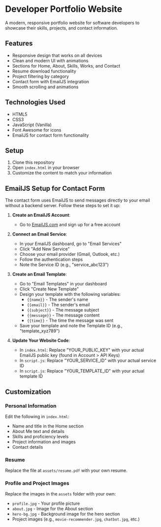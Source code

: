 # Developer Portfolio Website

A modern, responsive portfolio website for software developers to showcase their skills, projects, and contact information.

## Features

- Responsive design that works on all devices
- Clean and modern UI with animations
- Sections for Home, About, Skills, Works, and Contact
- Resume download functionality
- Project filtering by category
- Contact form with EmailJS integration
- Smooth scrolling and animations

## Technologies Used

- HTML5
- CSS3
- JavaScript (Vanilla)
- Font Awesome for icons
- EmailJS for contact form functionality

## Setup

1. Clone this repository
2. Open `index.html` in your browser
3. Customize the content to match your information

## EmailJS Setup for Contact Form

The contact form uses EmailJS to send messages directly to your email without a backend server. Follow these steps to set it up:

1. **Create an EmailJS Account**:
   - Go to [EmailJS.com](https://www.emailjs.com/) and sign up for a free account

2. **Connect an Email Service**:
   - In your EmailJS dashboard, go to "Email Services"
   - Click "Add New Service"
   - Choose your email provider (Gmail, Outlook, etc.)
   - Follow the authentication steps
   - Note the Service ID (e.g., "service_abc123")

3. **Create an Email Template**:
   - Go to "Email Templates" in your dashboard
   - Click "Create New Template"
   - Design your template with the following variables:
     - `{{name}}` - The sender's name
     - `{{email}}` - The sender's email
     - `{{subject}}` - The message subject
     - `{{message}}` - The message content
     - `{{time}}` - The time the message was sent
   - Save your template and note the Template ID (e.g., "template_xyz789")

4. **Update Your Website Code**:
   - In `index.html`: Replace "YOUR_PUBLIC_KEY" with your actual EmailJS public key (found in Account > API Keys)
   - In `script.js`: Replace "YOUR_SERVICE_ID" with your actual service ID
   - In `script.js`: Replace "YOUR_TEMPLATE_ID" with your actual template ID

## Customization

### Personal Information

Edit the following in `index.html`:

- Name and title in the Home section
- About Me text and details
- Skills and proficiency levels
- Project information and images
- Contact details

### Resume

Replace the file at `assets/resume.pdf` with your own resume.

### Profile and Project Images

Replace the images in the `assets` folder with your own:
- `profile.jpg` - Your profile picture
- `about.jpg` - Image for the About section
- `hero-bg.jpg` - Background image for the hero section
- Project images (e.g., `movie-recommender.jpg`, `chatbot.jpg`, etc.)

